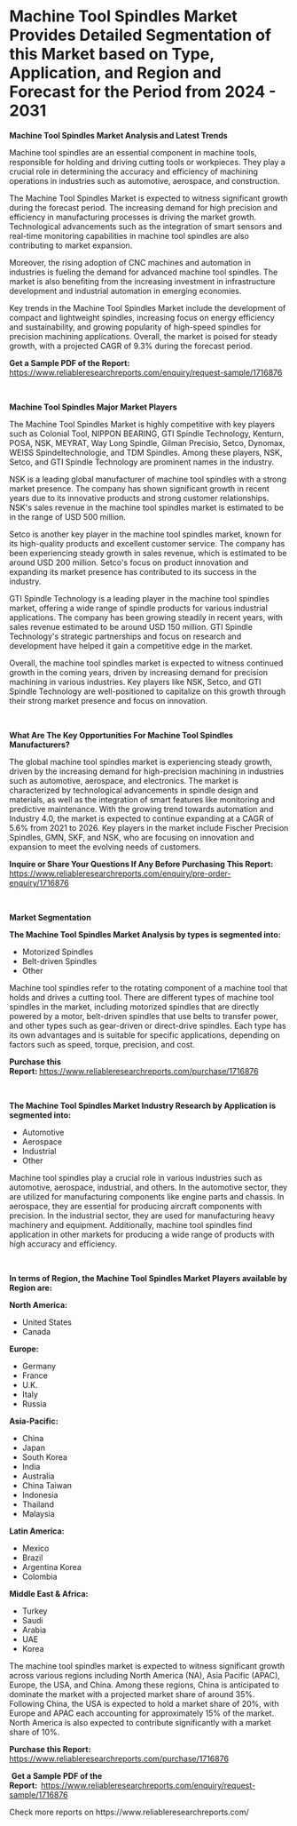 <p><h1>Machine Tool Spindles Market Provides Detailed Segmentation of this Market based on Type, Application, and Region and Forecast for the Period from 2024 - 2031</h1></p><p><strong>Machine Tool Spindles Market Analysis and Latest Trends</strong></p>
<p><p>Machine tool spindles are an essential component in machine tools, responsible for holding and driving cutting tools or workpieces. They play a crucial role in determining the accuracy and efficiency of machining operations in industries such as automotive, aerospace, and construction.</p><p>The Machine Tool Spindles Market is expected to witness significant growth during the forecast period. The increasing demand for high precision and efficiency in manufacturing processes is driving the market growth. Technological advancements such as the integration of smart sensors and real-time monitoring capabilities in machine tool spindles are also contributing to market expansion.</p><p>Moreover, the rising adoption of CNC machines and automation in industries is fueling the demand for advanced machine tool spindles. The market is also benefiting from the increasing investment in infrastructure development and industrial automation in emerging economies.</p><p>Key trends in the Machine Tool Spindles Market include the development of compact and lightweight spindles, increasing focus on energy efficiency and sustainability, and growing popularity of high-speed spindles for precision machining applications. Overall, the market is poised for steady growth, with a projected CAGR of 9.3% during the forecast period.</p></p>
<p><strong>Get a Sample PDF of the Report:&nbsp;</strong> <a href="https://www.reliableresearchreports.com/enquiry/request-sample/1716876">https://www.reliableresearchreports.com/enquiry/request-sample/1716876</a></p>
<p>&nbsp;</p>
<p><strong>Machine Tool Spindles Major Market Players</strong></p>
<p><p>The Machine Tool Spindles Market is highly competitive with key players such as Colonial Tool, NIPPON BEARING, GTI Spindle Technology, Kenturn, POSA, NSK, MEYRAT, Way Long Spindle, Gilman Precisio, Setco, Dynomax, WEISS Spindeltechnologie, and TDM Spindles. Among these players, NSK, Setco, and GTI Spindle Technology are prominent names in the industry.</p><p>NSK is a leading global manufacturer of machine tool spindles with a strong market presence. The company has shown significant growth in recent years due to its innovative products and strong customer relationships. NSK's sales revenue in the machine tool spindles market is estimated to be in the range of USD 500 million.</p><p>Setco is another key player in the machine tool spindles market, known for its high-quality products and excellent customer service. The company has been experiencing steady growth in sales revenue, which is estimated to be around USD 200 million. Setco's focus on product innovation and expanding its market presence has contributed to its success in the industry.</p><p>GTI Spindle Technology is a leading player in the machine tool spindles market, offering a wide range of spindle products for various industrial applications. The company has been growing steadily in recent years, with sales revenue estimated to be around USD 150 million. GTI Spindle Technology's strategic partnerships and focus on research and development have helped it gain a competitive edge in the market.</p><p>Overall, the machine tool spindles market is expected to witness continued growth in the coming years, driven by increasing demand for precision machining in various industries. Key players like NSK, Setco, and GTI Spindle Technology are well-positioned to capitalize on this growth through their strong market presence and focus on innovation.</p></p>
<p>&nbsp;</p>
<p><strong>What Are The Key Opportunities For Machine Tool Spindles Manufacturers?</strong></p>
<p><p>The global machine tool spindles market is experiencing steady growth, driven by the increasing demand for high-precision machining in industries such as automotive, aerospace, and electronics. The market is characterized by technological advancements in spindle design and materials, as well as the integration of smart features like monitoring and predictive maintenance. With the growing trend towards automation and Industry 4.0, the market is expected to continue expanding at a CAGR of 5.6% from 2021 to 2026. Key players in the market include Fischer Precision Spindles, GMN, SKF, and NSK, who are focusing on innovation and expansion to meet the evolving needs of customers.</p></p>
<p><strong>Inquire or Share Your Questions If Any Before Purchasing This Report:</strong> <a href="https://www.reliableresearchreports.com/enquiry/pre-order-enquiry/1716876">https://www.reliableresearchreports.com/enquiry/pre-order-enquiry/1716876</a></p>
<p>&nbsp;</p>
<p><strong>Market Segmentation</strong></p>
<p><strong>The Machine Tool Spindles Market Analysis by types is segmented into:</strong></p>
<p><ul><li>Motorized Spindles</li><li>Belt-driven Spindles</li><li>Other</li></ul></p>
<p><p>Machine tool spindles refer to the rotating component of a machine tool that holds and drives a cutting tool. There are different types of machine tool spindles in the market, including motorized spindles that are directly powered by a motor, belt-driven spindles that use belts to transfer power, and other types such as gear-driven or direct-drive spindles. Each type has its own advantages and is suitable for specific applications, depending on factors such as speed, torque, precision, and cost.</p></p>
<p><strong>Purchase this Report:&nbsp;</strong><a href="https://www.reliableresearchreports.com/purchase/1716876">https://www.reliableresearchreports.com/purchase/1716876</a></p>
<p>&nbsp;</p>
<p><strong>The Machine Tool Spindles Market Industry Research by Application is segmented into:</strong></p>
<p><ul><li>Automotive</li><li>Aerospace</li><li>Industrial</li><li>Other</li></ul></p>
<p><p>Machine tool spindles play a crucial role in various industries such as automotive, aerospace, industrial, and others. In the automotive sector, they are utilized for manufacturing components like engine parts and chassis. In aerospace, they are essential for producing aircraft components with precision. In the industrial sector, they are used for manufacturing heavy machinery and equipment. Additionally, machine tool spindles find application in other markets for producing a wide range of products with high accuracy and efficiency.</p></p>
<p>&nbsp;</p>
<p><strong>In terms of Region, the Machine Tool Spindles Market Players available by Region are:</strong></p>
<p>
    <p> <strong> North America: </strong>
        <ul>
            <li>United States</li>
            <li>Canada</li>
        </ul>
        </p> 
    <p> <strong> Europe: </strong>
        <ul>
            <li>Germany</li>
            <li>France</li>
            <li>U.K.</li>
            <li>Italy</li>
            <li>Russia</li>
        </ul>
        </p> 
    <p> <strong> Asia-Pacific: </strong>
        <ul>
            <li>China</li>
            <li>Japan</li>
            <li>South Korea</li>
            <li>India</li>
            <li>Australia</li>
            <li>China Taiwan</li>
            <li>Indonesia</li>
            <li>Thailand</li>
            <li>Malaysia</li>
        </ul>
        </p> 
    <p> <strong> Latin America: </strong>
        <ul>
            <li>Mexico</li>
            <li>Brazil</li>
            <li>Argentina Korea</li>
            <li>Colombia</li>
        </ul>
        </p> 
    <p> <strong> Middle East & Africa: </strong>
        <ul>
            <li>Turkey</li>
            <li>Saudi</li>
            <li>Arabia</li>
            <li>UAE</li>
            <li>Korea</li>
        </ul>
    </p>
    </p>
<p><p>The machine tool spindles market is expected to witness significant growth across various regions including North America (NA), Asia Pacific (APAC), Europe, the USA, and China. Among these regions, China is anticipated to dominate the market with a projected market share of around 35%. Following China, the USA is expected to hold a market share of 20%, with Europe and APAC each accounting for approximately 15% of the market. North America is also expected to contribute significantly with a market share of 10%.</p></p>
<p><strong>Purchase this Report: </strong><a href="https://www.reliableresearchreports.com/purchase/1716876">https://www.reliableresearchreports.com/purchase/1716876</a></p>
<p>&nbsp;<strong>Get a Sample PDF of the Report:&nbsp;&nbsp;</strong><a href="https://www.reliableresearchreports.com/enquiry/request-sample/1716876">https://www.reliableresearchreports.com/enquiry/request-sample/1716876</a></p>
<p><strong></strong></p>
<p>Check more reports on https://www.reliableresearchreports.com/</p>